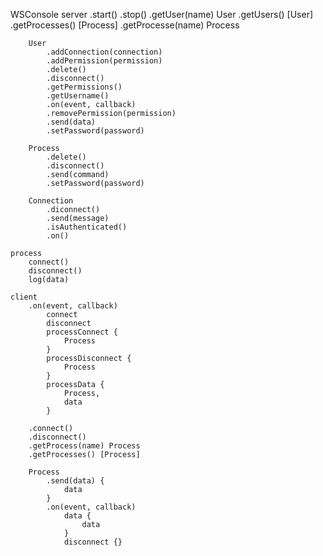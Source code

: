 
WSConsole
	server
		.start()
		.stop()
		.getUser(name) User
		.getUsers() [User]
		.getProcesses() [Process]
		.getProcesse(name) Process

		User
			.addConnection(connection)
			.addPermission(permission)
			.delete()
			.disconnect()
			.getPermissions()
			.getUsername()
			.on(event, callback)
			.removePermission(permission)
			.send(data)
			.setPassword(password)

		Process
			.delete()
			.disconnect()
			.send(command)
			.setPassword(password)

		Connection
			.diconnect()
			.send(message)
			.isAuthenticated()
			.on()

	process
		connect()
		disconnect()
		log(data)

	client
		.on(event, callback)
			connect
			disconnect
			processConnect {
				Process
			}
			processDisconnect {
				Process
			}
			processData {
				Process,
				data
			}

		.connect()
		.disconnect()
		.getProcess(name) Process
		.getProcesses() [Process]

		Process
			.send(data) {
				data
			}
			.on(event, callback)
				data {
					data
				}
				disconnect {}
